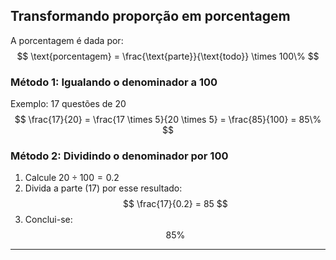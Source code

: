 ## Transformando proporção em porcentagem

A porcentagem é dada por:
$$
\text{porcentagem} = \frac{\text{parte}}{\text{todo}} \times 100\%
$$

### Método 1: Igualando o denominador a 100  
Exemplo: 17 questões de 20  
$$
\frac{17}{20}
= \frac{17 \times 5}{20 \times 5}
= \frac{85}{100}
= 85\%
$$

### Método 2: Dividindo o denominador por 100  
1. Calcule $20 \div 100 = 0.2$  
2. Divida a parte (17) por esse resultado:
   $$
   \frac{17}{0.2} = 85
   $$
3. Conclui-se:
   $$
   85\%
   $$
---
